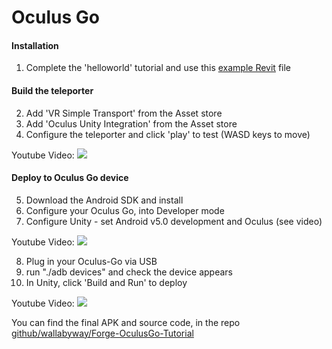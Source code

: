 # Oculus Go

#### Installation
1. Complete the 'helloworld' tutorial and use this [example Revit](https://github.com/wallabyway/ARVRToolkit/tree/master/docs/res/Apartment-Furnished-Barcelona.rvt) file

#### Build the teleporter
2. Add 'VR Simple Transport' from the Asset store
3. Add 'Oculus Unity Integration' from the Asset store
4. Configure the teleporter and click 'play' to test (WASD keys to move)

Youtube Video:
[![](https://user-images.githubusercontent.com/440241/47318127-1aa27a80-d600-11e8-8a59-9e7e97e5b97c.jpg)](https://youtu.be/i5QKh_fzJag)


#### Deploy to Oculus Go device
5. Download the Android SDK and install
6. Configure your Oculus Go, into Developer mode
7. Configure Unity - set Android v5.0 development and Oculus (see video)


Youtube Video:
[![](https://user-images.githubusercontent.com/440241/47318021-c8615980-d5ff-11e8-805e-9b3d00675031.jpg)](https://youtu.be/8OmLrbB9Szo)

8. Plug in your Oculus-Go via USB
9. run "./adb devices" and check the device appears
10. In Unity, click 'Build and Run' to deploy

Youtube Video:
[![](https://user-images.githubusercontent.com/440241/47376973-e20aab80-d6a8-11e8-9c93-b95a6628e818.gif)](https://youtu.be/zIqxuxalTYc)


You can find the final APK and source code, in the repo [github/wallabyway/Forge-OculusGo-Tutorial](https://www.github.com/wallabyway/Forge-OculusGo-Tutorial)

